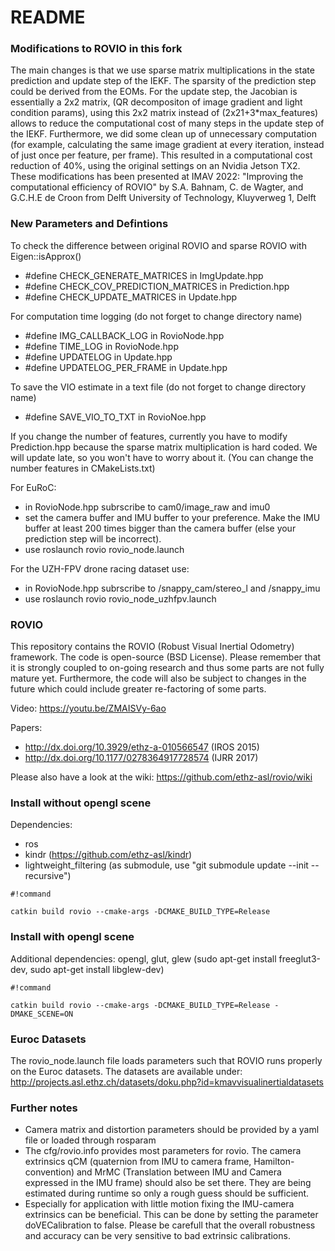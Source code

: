 # README #

### Modifications to ROVIO in this fork ###
The main changes is that we use sparse matrix multiplications in the state prediction and update step of the IEKF. The sparsity of the prediction step could be derived from the EOMs. For the update step, the Jacobian is essentially a 2x2 matrix, (QR decompositon of image gradient and light condition params), using this 2x2 matrix instead of (2x21+3*max_features) allows to reduce the computational cost of many steps in the update step of the IEKF. Furthermore, we did some clean up of unnecessary computation (for example, calculating the same image gradient at every iteration, instead of just once per feature, per frame). This resulted in a computational cost reduction of 40%, using the original settings on an Nvidia Jetson TX2. 
These modifications has been presented at IMAV 2022:
"Improving the computational efficiency of ROVIO"
by S.A. Bahnam, C. de Wagter, and G.C.H.E de Croon
from Delft University of Technology, Kluyverweg 1, Delft


### New Parameters and Defintions ###
To check the difference between original ROVIO and sparse ROVIO with Eigen::isApprox()
* #define CHECK_GENERATE_MATRICES in ImgUpdate.hpp
* #define CHECK_COV_PREDICTION_MATRICES in Prediction.hpp
* #define CHECK_UPDATE_MATRICES in Update.hpp


For computation time logging (do not forget to change directory name)
* #define IMG_CALLBACK_LOG in RovioNode.hpp
* #define TIME_LOG in RovioNode.hpp
* #define UPDATELOG in Update.hpp
* #define UPDATELOG_PER_FRAME in Update.hpp

To save the VIO estimate in a text file (do not forget to change directory name)
* #define SAVE_VIO_TO_TXT in RovioNoe.hpp

If you change the number of features, currently you have to modify Prediction.hpp because the sparse matrix multiplication is hard coded. We will update late, so you won't have to worry about it. (You can change the number features in CMakeLists.txt)

For EuRoC:
* in RovioNode.hpp subrscribe to cam0/image_raw and imu0
* set the camera buffer and IMU buffer to your preference. Make the IMU buffer at least 200 times bigger than the camera buffer (else your prediction step will be incorrect).
* use roslaunch rovio  rovio_node.launch

For the UZH-FPV drone racing dataset use:
* in RovioNode.hpp subrscribe to /snappy_cam/stereo_l and /snappy_imu
* use roslaunch rovio  rovio_node_uzhfpv.launch


### ROVIO ###

This repository contains the ROVIO (Robust Visual Inertial Odometry) framework. The code is open-source (BSD License). Please remember that it is strongly coupled to on-going research and thus some parts are not fully mature yet. Furthermore, the code will also be subject to changes in the future which could include greater re-factoring of some parts.

Video: https://youtu.be/ZMAISVy-6ao

Papers:
* http://dx.doi.org/10.3929/ethz-a-010566547 (IROS 2015)
* http://dx.doi.org/10.1177/0278364917728574 (IJRR 2017)

Please also have a look at the wiki: https://github.com/ethz-asl/rovio/wiki

### Install without opengl scene ###
Dependencies:
* ros
* kindr (https://github.com/ethz-asl/kindr)
* lightweight_filtering (as submodule, use "git submodule update --init --recursive")

```
#!command

catkin build rovio --cmake-args -DCMAKE_BUILD_TYPE=Release
```

### Install with opengl scene ###
Additional dependencies: opengl, glut, glew (sudo apt-get install freeglut3-dev, sudo apt-get install libglew-dev)
```
#!command

catkin build rovio --cmake-args -DCMAKE_BUILD_TYPE=Release -DMAKE_SCENE=ON
```

### Euroc Datasets ###
The rovio_node.launch file loads parameters such that ROVIO runs properly on the Euroc datasets. The datasets are available under:
http://projects.asl.ethz.ch/datasets/doku.php?id=kmavvisualinertialdatasets

### Further notes ###
* Camera matrix and distortion parameters should be provided by a yaml file or loaded through rosparam
* The cfg/rovio.info provides most parameters for rovio. The camera extrinsics qCM (quaternion from IMU to camera frame, Hamilton-convention) and MrMC (Translation between IMU and Camera expressed in the IMU frame) should also be set there. They are being estimated during runtime so only a rough guess should be sufficient.
* Especially for application with little motion fixing the IMU-camera extrinsics can be beneficial. This can be done by setting the parameter doVECalibration to false. Please be carefull that the overall robustness and accuracy can be very sensitive to bad extrinsic calibrations.
